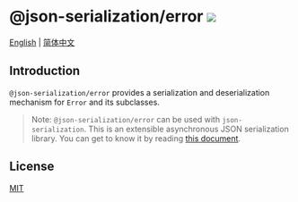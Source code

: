 # @json-serialization/error <a href="https://www.npmjs.com/package/@json-serialization/error"><img src="https://img.shields.io/npm/v/@json-serialization/error.svg" /></a>

[English](https://github.com/memo-cn/json-serialization/blob/main/packages/error/README.md) | [简体中文](https://github.com/memo-cn/json-serialization/blob/main/packages/error/README.zh-CN.md)

## Introduction

`@json-serialization/error` provides a serialization and deserialization mechanism for `Error` and its subclasses.

> Note: `@json-serialization/error` can be used with `json-serialization`. This is an extensible asynchronous JSON serialization library. You can get to know it by reading [this document](https://github.com/memo-cn/json-serialization/blob/main/packages/json/README.zh-CN.md).

## License

[MIT](./LICENSE)
